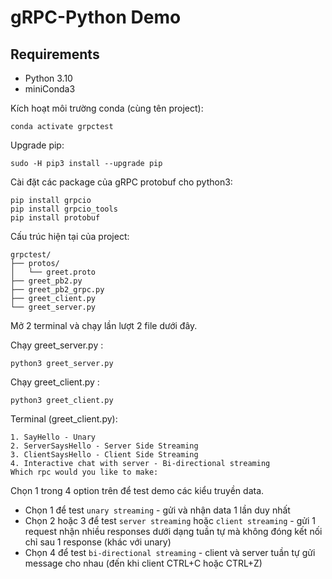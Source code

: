 # gRPC-Python Demo 

## Requirements
* Python 3.10
* miniConda3 

Kích hoạt môi trường conda (cùng tên project):
```
conda activate grpctest
```

Upgrade pip: 
```
sudo -H pip3 install --upgrade pip
```

Cài đặt các package của gRPC protobuf cho python3:

```
pip install grpcio
pip install grpcio_tools
pip install protobuf 
```

Cấu trúc hiện tại của project:
```
grpctest/
├── protos/
│   └── greet.proto
├── greet_pb2.py
├── greet_pb2_grpc.py
├── greet_client.py
└── greet_server.py
```

Mở 2 terminal và chạy lần lượt 2 file dưới đây.

Chạy greet_server.py :
```
python3 greet_server.py
```

Chạy greet_client.py :
```
python3 greet_client.py
```

Terminal (greet_client.py):
```
1. SayHello - Unary
2. ServerSaysHello - Server Side Streaming
3. ClientSaysHello - Client Side Streaming
4. Interactive chat with server - Bi-directional streaming
Which rpc would you like to make: 
```

Chọn 1 trong 4 option trên để test demo các kiểu truyền data.
* Chọn 1 để test `unary streaming` - gửi và nhận data 1 lần duy nhất
* Chọn 2 hoặc 3 để test `server streaming` hoặc `client streaming` - gửi 1 request nhận nhiều responses dưới dạng tuần tự mà không đóng kết nối chỉ sau 1 response (khác với unary)
* Chọn 4 để test `bi-directional streaming` - client và server tuần tự gửi message cho nhau (đến khi client CTRL+C hoặc CTRL+Z)
